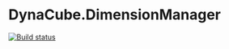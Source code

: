 # DynaCube.DimensionManager

[![Build status](https://ci.appveyor.com/api/projects/status/1xi4wpaph1t7lb73?svg=true)](https://ci.appveyor.com/project/steven-dawkins/dynacube-dimensionmanager)

